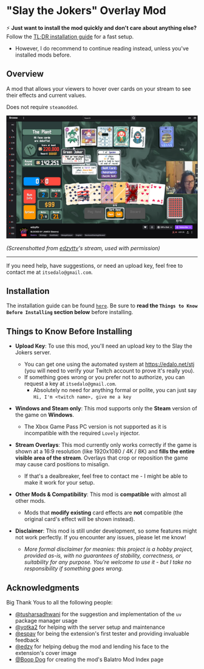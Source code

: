 # "Slay the Jokers" Overlay Mod

⚡ **Just want to install the mod quickly and don't care about anything else?** Follow the [TL;DR installation guide](docs/TLDR-INSTALL.md) for a fast setup.  
- However, I do recommend to continue reading instead, unless you've installed mods before.

## Overview

A mod that allows your viewers to hover over cards on your stream to see their effects and current values.

Does not require `steamodded`.

<img alt="Slay the Jokers Preview Image 1" src="docs/preview1.png" />

*(Screenshotted from [edzyttv](https://www.twitch.tv/edzyttv)'s stream, used with permission)*

---

If you need help, have suggestions, or need an upload key, feel free to contact me at `itsedalo@gmail.com`.

## Installation

The installation guide can be found [`here`](INSTALL.md). Be sure to **read the `Things to Know Before Installing` section below** before installing.

## Things to Know Before Installing

- **Upload Key**: To use this mod, you'll need an upload key to the Slay the Jokers server.
    - You can get one using the automated system at https://edalo.net/stj (you will need to verify your Twitch account to prove it's really you).
    - If something goes wrong or you prefer not to authorize, you can request a key at `itsedalo@gmail.com`.
        - Absolutely no need for anything formal or polite, you can just say `Hi, I'm <twitch name>, give me a key`

- **Windows and Steam only**: This mod supports only the **Steam** version of the game on **Windows**.
    - The Xbox Game Pass PC version is not supported as it is incompatible with the required `Lovely` injector.

- **Stream Overlays**: This mod currently only works correctly if the game is shown at a 16:9 resolution (like 1920x1080 / 4K / 8K) and **fills the entire visible area of the stream**. Overlays that crop or reposition the game may cause card positions to misalign.
    - If that's a dealbreaker, feel free to contact me - I might be able to make it work for your setup.

- **Other Mods & Compatibility**: This mod is **compatible** with almost all other mods.
    - Mods that **modify existing** card effects are **not** compatible (the original card's effect will be shown instead).


- **Disclaimer**: This mod is still under development, so some features might not work perfectly. If you encounter any issues, please let me know!
    - *More formal disclaimer for meanies: this project is a hobby project, provided as-is, with no guarantees of stability, correctness, or suitability for any purpose. You're welcome to use it - but I take no responsibility if something goes wrong.*

## Acknowledgments

Big Thank Yous to all the following people:

- [@tusharsadhwani](https://github.com/tusharsadhwani) for the suggestion and implementation of the `uv` package manager usage
- [@yotka2](https://github.com/yotka2) for helping with the server setup and maintenance
- [@espav](https://twitch.tv/espav) for being the extension's first tester and providing invaluable feedback
- [@edzy](https://twitch.tv/edzyttv) for helping debug the mod and lending his face to the extension's cover image
- [@Boop Dog](https://github.com/goBoopADog) for creating the mod's Balatro Mod Index page
